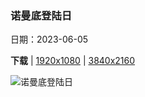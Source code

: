 ### 诺曼底登陆日

日期：2023-06-05

**下载**  |  [1920x1080](https://cn.bing.com/th?id=OHR.CliffsEtretat_ZH-CN1961838068_1920x1080.jpg)  |  [3840x2160](https://cn.bing.com/th?id=OHR.CliffsEtretat_ZH-CN1961838068_UHD.jpg)

![诺曼底登陆日](https://cn.bing.com/th?id=OHR.CliffsEtretat_ZH-CN1961838068_1920x1080.jpg "The chalk cliffs of Étretat, Normandy, France (© MarcelloLand/Getty Images)")

